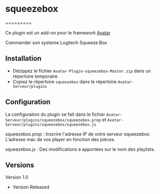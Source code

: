 # squeezebox
=========

Ce plugin est un add-on pour le framework [Avatar](https://github.com/Spikharpax/A.V.A.T.A.R)

Commander son systeme Logitech Squeeze Box


## Installation

- Dézippez le fichier `Avatar-Plugin-squeezebox-Master.zip` dans un répertoire temporaire
- Copiez le répertoire `squeezebox` dans le répertoire `Avatar-Serveur/plugins`


## Configuration
La configuration du plugin se fait dans le fichier `Avatar-Serveur/plugins/squeezebox/squeezebox.prop` et `Avatar-Serveur/plugins/squeezebox/squeezebox.js`

squeezebox.prop :
Inscrire l'adresse IP de votre serveur squeezebox.
L'adresse mac de vos player en fonction des piéces.

squeezebox.js :
Des modifications a apportées sur le nom des playlists.
   
## Versions

Version 1.0
- Version Released
